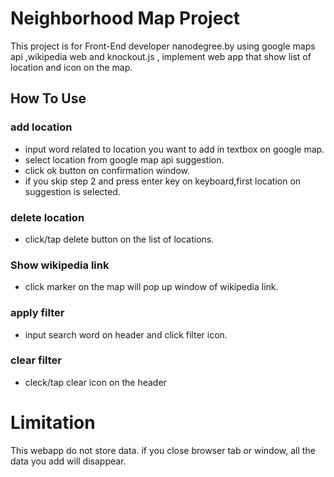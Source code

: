 # Neighborhood Map Project
This project is for Front-End developer nanodegree.by using google maps api ,wikipedia web and knockout.js , implement web app that show list of location and icon on the map.

## How To Use
### add location
* input word related to location you want to add  in textbox on google map.
* select location from google map api suggestion.
* click ok button on confirmation window.
* if you skip step 2 and press enter key on keyboard,first location on suggestion is selected.

### delete location
* click/tap delete button on the list of locations.

### Show wikipedia link
* click marker on the map will pop up window of wikipedia link.

### apply filter
* input search word on header and click filter icon.
### clear filter
* cleck/tap clear icon on the header

# Limitation
This webapp do not store data. if you close browser tab or  window, all the data you add will disappear.  
